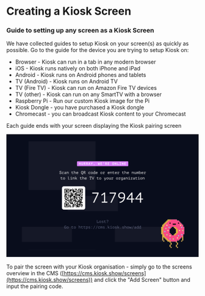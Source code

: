 # Creating a Kiosk Screen
### Guide to setting up any screen as a Kiosk Screen


We have collected guides to setup Kiosk on your screen(s) as quickly as possible. Go to the guide for the device you are trying to setup Kiosk on:

- Browser - Kiosk can run in a tab in any modern browser
- iOS - Kiosk runs natively on both iPhone and iPad
- Android - Kiosk runs on Android phones and tablets
- TV (Android) - Kiosk runs on Android TV
- TV (Fire TV) - Kiosk can run on Amazon Fire TV devices
- TV (other) - Kiosk can run on any SmartTV with a browser
- Raspberry Pi - Run our custom Kiosk image for the Pi
- Kiosk Dongle - you have purchased a Kiosk dongle
- Chromecast - you can broadcast Kiosk content to your Chromecast

Each guide ends with your screen displaying the Kiosk pairing screen

![Screenshot](./screenshot1.png)

To pair the screen with your Kiosk organisation - simply go to the screens overview in the CMS ([https://cms.kiosk.show/screens](https://cms.kiosk.show/screens)) and click the "Add Screen" button and input the pairing code.